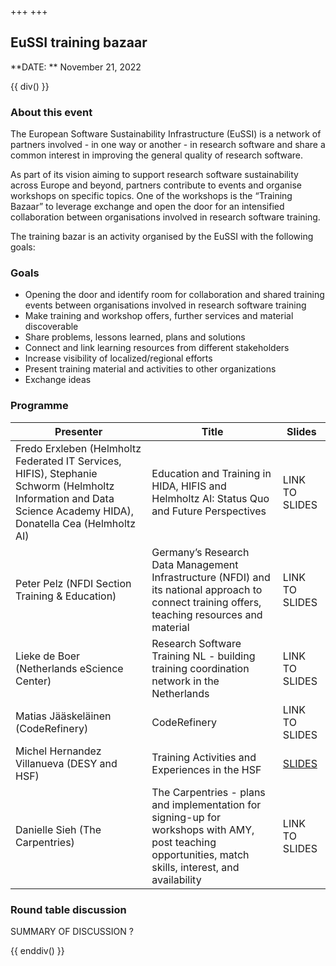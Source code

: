 +++
+++

## EuSSI training bazaar

**DATE: ** November 21, 2022


{{ div() }}

### About this event
The European Software Sustainability Infrastructure (EuSSI) is a network of partners involved - in one way or another - in research software and share a common interest in improving the general quality of research software.

As part of its vision aiming to support research software sustainability across Europe and beyond, partners contribute to events and organise workshops on specific topics. One of the workshops is the “Training Bazaar” to leverage exchange and open the door for an intensified collaboration between organisations involved in research software training.

The training bazar is an activity organised by the EuSSI with the following goals:

### Goals

 - Opening the door and identify room for collaboration and shared training events between organisations involved in research software training
 - Make training and workshop offers, further services and material discoverable
 - Share problems, lessons learned, plans and solutions
 - Connect and link learning resources from different stakeholders
 - Increase visibility of localized/regional efforts
 - Present training material and activities to other organizations
 - Exchange ideas

### Programme

| Presenter | Title | Slides |
|-----------|-------|--------|
| Fredo Erxleben (Helmholtz Federated IT Services, HIFIS), Stephanie Schworm (Helmholtz Information and Data Science Academy HIDA), Donatella Cea (Helmholtz AI) | Education and Training in HIDA, HIFIS and Helmholtz AI: Status Quo and Future Perspectives | LINK TO SLIDES |
| Peter Pelz (NFDI Section Training & Education) | Germany’s Research Data Management Infrastructure (NFDI) and its national approach to connect training offers, teaching resources and material | LINK TO SLIDES |
| Lieke de Boer (Netherlands eScience Center) | Research Software Training NL - building training coordination network in the Netherlands | LINK TO SLIDES |
| Matias Jääskeläinen (CodeRefinery) | CodeRefinery  | LINK TO SLIDES |
| Michel Hernandez Villanueva (DESY and HSF) | Training Activities and Experiences in the HSF | [SLIDES](https://doi.org/10.5446/60138) |
| Danielle Sieh (The Carpentries) | The Carpentries - plans and implementation for signing-up for workshops with AMY, post teaching opportunities, match skills, interest, and availability | LINK TO SLIDES |


### Round table discussion

SUMMARY OF DISCUSSION ?

{{ enddiv() }}
